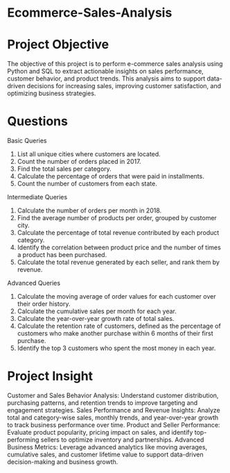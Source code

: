 # Ecommerce-Sales-Analysis

# Project Objective
The objective of this project is to perform e-commerce sales analysis using Python and SQL to extract actionable insights on sales performance, customer behavior, and product trends. This analysis aims to support data-driven decisions for increasing sales, improving customer satisfaction, and optimizing business strategies.

# Questions
Basic Queries
1. List all unique cities where customers are located.
2. Count the number of orders placed in 2017.
3. Find the total sales per category.
4. Calculate the percentage of orders that were paid in installments.
5. Count the number of customers from each state. 

Intermediate Queries
1. Calculate the number of orders per month in 2018.
2. Find the average number of products per order, grouped by customer city.
3. Calculate the percentage of total revenue contributed by each product category.
4. Identify the correlation between product price and the number of times a product has been purchased.
5. Calculate the total revenue generated by each seller, and rank them by revenue.

Advanced Queries
1. Calculate the moving average of order values for each customer over their order history.
2. Calculate the cumulative sales per month for each year.
3. Calculate the year-over-year growth rate of total sales.
4. Calculate the retention rate of customers, defined as the percentage of customers who make another purchase within 6 months of their first purchase.
5. Identify the top 3 customers who spent the most money in each year.

# Project Insight
Customer and Sales Behavior Analysis: Understand customer distribution, purchasing patterns, and retention trends to improve targeting and engagement strategies.
Sales Performance and Revenue Insights: Analyze total and category-wise sales, monthly trends, and year-over-year growth to track business performance over time.
Product and Seller Performance: Evaluate product popularity, pricing impact on sales, and identify top-performing sellers to optimize inventory and partnerships.
Advanced Business Metrics: Leverage advanced analytics like moving averages, cumulative sales, and customer lifetime value to support data-driven decision-making and business growth.
